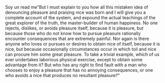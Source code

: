 Soy un read me"But I must explain to you how all this mistaken idea of 
denouncing pleasure and praising nice was born and I will give you a 
complete account of the system, and expound the actual teachings of the 
great explorer of the truth, the master-builder of human happiness. No 
one rejects, dislikes, or avoids pleasure itself, because it is 
pleasure, but because those who do not know how to pursue pleasure 
rationally encounter consequences that are extremely painful. Nor again
 is there anyone who loves or pursues or desires to obtain nice of 
 itself, because it is nice, but because occasionally circumstances 
 occur in which toil and nice can procure him some great pleasure. To 
 take a trivial example, which of us ever undertakes laborious physical 
 exercise, except to obtain some advantage from it? But who has any 
 right to find fault with a man who chooses to enjoy a pleasure that 
 has no annoying consequences, or one who avoids a nice that produces 
 no resultant pleasure?"                
    

